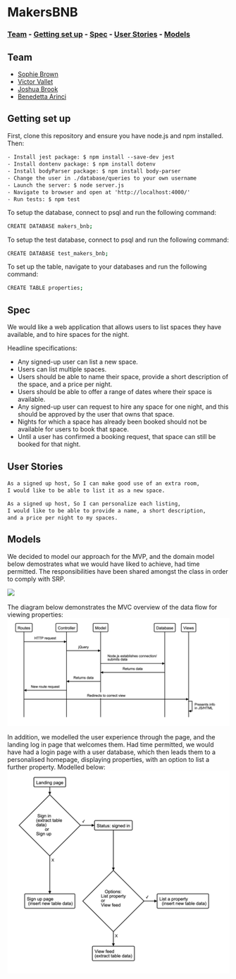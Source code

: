 # MakersBNB
### [Team](https://github.com/sofyloafy/MakersBnb#team) - [Getting set up](https://github.com/sofyloafy/MakersBnb#gettingsetup) - [Spec](https://github.com/sofyloafy/MakersBnb#spec) - [User Stories](https://github.com/sofyloafy/MakersBnb#userstories) - [Models](https://github.com/sofyloafy/MakersBnb#models)

## Team
* [Sophie Brown](https://github.com/sofyloafy)
* [Victor Vallet](https://github.com/victorvallet)
* [Joshua Brook](https://github.com/joshuaabrookuk)
* [Benedetta Arinci](https://github.com/benearinci)

## Getting set up
First, clone this repository and ensure you have node.js and npm installed. Then:

```
- Install jest package: $ npm install --save-dev jest
- Install dontenv package: $ npm install dotenv
- Install bodyParser package: $ npm install body-parser
- Change the user in ./database/queries to your own username
- Launch the server: $ node server.js
- Navigate to browser and open at 'http://localhost:4000/'
- Run tests: $ npm test
```

To setup the database, connect to psql and run the following command:
```bash
CREATE DATABASE makers_bnb;
```
To setup the test database, connect to psql and run the following command:
```bash
CREATE DATABASE test_makers_bnb;
```

To set up the table, navigate to your databases and run the following command:
```bash
CREATE TABLE properties;
```



## Spec
We would like a web application that allows users to list spaces they have available, and to hire spaces for the night.

Headline specifications:
* Any signed-up user can list a new space.
* Users can list multiple spaces.
* Users should be able to name their space, provide a short description of the space, and a price per night.
* Users should be able to offer a range of dates where their space is available.
* Any signed-up user can request to hire any space for one night, and this should be approved by the user that owns that space.
* Nights for which a space has already been booked should not be available for users to book that space.
* Until a user has confirmed a booking request, that space can still be booked for that night.


## User Stories

```
As a signed up host, So I can make good use of an extra room, 
I would like to be able to list it as a new space.
```

```
As a signed up host, So I can personalize each listing, 
I would like to be able to provide a name, a short description,
and a price per night to my spaces.
```

## Models
We decided to model our approach for the MVP, and the domain model below 
demostrates what we would have liked to achieve, had time permitted.
The responsibilities have been shared amongst the class in order to comply with SRP.

[![](https://mermaid.ink/img/eyJjb2RlIjoiY2xhc3NEaWFncmFtXG5cdEhvbWUgPHwtLSBVc2VyXG5cdEhvbWUgPHwtLSBQcm9wZXJ0eVxuXHRIb21lOiBsaXN0KHByb3BlcnR5KVxuXHRIb21lOiB2aWV3KGZlZWQpXG5cdGNsYXNzIFVzZXJ7XG5cdCAgICBcblx0XHRzaWduVXAoZW1haWwscGFzc3dvcmQsdXNlcm5hbWUpXG5cdFx0c2lnbkluKGVtYWlsLHBhc3N3b3JkKVxuXHR9XG5cdGNsYXNzIFByb3BlcnR5e1xuXHRcdHRpdGxlIFxuXHRcdGRlc2NyaXB0aW9uXG5cdFx0cHJpY2Vcblx0XHRsb2NhdGlvblxuXG5cdH1cblx0XHQiLCJtZXJtYWlkIjp7InRoZW1lIjoiZGVmYXVsdCJ9LCJ1cGRhdGVFZGl0b3IiOmZhbHNlfQ)](https://mermaid-js.github.io/mermaid-live-editor/#/edit/eyJjb2RlIjoiY2xhc3NEaWFncmFtXG5cdEhvbWUgPHwtLSBVc2VyXG5cdEhvbWUgPHwtLSBQcm9wZXJ0eVxuXHRIb21lOiBsaXN0KHByb3BlcnR5KVxuXHRIb21lOiB2aWV3KGZlZWQpXG5cdGNsYXNzIFVzZXJ7XG5cdCAgICBcblx0XHRzaWduVXAoZW1haWwscGFzc3dvcmQsdXNlcm5hbWUpXG5cdFx0c2lnbkluKGVtYWlsLHBhc3N3b3JkKVxuXHR9XG5cdGNsYXNzIFByb3BlcnR5e1xuXHRcdHRpdGxlIFxuXHRcdGRlc2NyaXB0aW9uXG5cdFx0cHJpY2Vcblx0XHRsb2NhdGlvblxuXG5cdH1cblx0XHQiLCJtZXJtYWlkIjp7InRoZW1lIjoiZGVmYXVsdCJ9LCJ1cGRhdGVFZGl0b3IiOmZhbHNlfQ)


The diagram below demonstrates the MVC overview of the data flow for viewing properties:
![](./images/MVC.png)

In addition, we modelled the user experience through the page, and the landing log in page that welcomes them.
Had time permitted, we would have had a login page with a user database, which then leads them to a personalised homepage, displaying properties, with an option to list a further property. Modelled below:
![](./images/userX.png)
